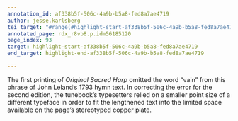 ```yaml
---
annotation_id: af338b5f-506c-4a9b-b5a8-fed8a7ae4719
author: jesse.karlsberg
tei_target: "#range(#highlight-start-af338b5f-506c-4a9b-b5a8-fed8a7ae4719, #highlight-end-af338b5f-506c-4a9b-b5a8-fed8a7ae4719)"
annotated_page: rdx_r8vb8.p.idm56185120
page_index: 93
target: highlight-start-af338b5f-506c-4a9b-b5a8-fed8a7ae4719
end_target: highlight-end-af338b5f-506c-4a9b-b5a8-fed8a7ae4719

---
```

The first printing of *Original Sacred Harp* omitted the word “vain” from this phrase of John Leland’s 1793 hymn text. In correcting the error for the second edition, the tunebook’s typesetters relied on a smaller point size of a different typeface in order to fit the lengthened text into the limited space available on the page’s stereotyped copper plate.